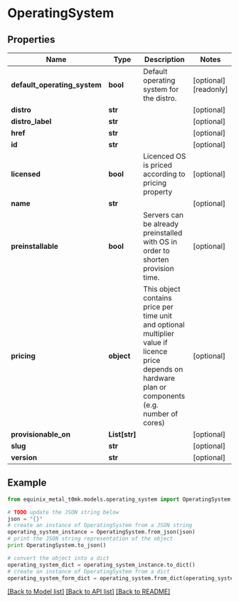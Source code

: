 # OperatingSystem


## Properties
Name | Type | Description | Notes
------------ | ------------- | ------------- | -------------
**default_operating_system** | **bool** | Default operating system for the distro. | [optional] [readonly] 
**distro** | **str** |  | [optional] 
**distro_label** | **str** |  | [optional] 
**href** | **str** |  | [optional] 
**id** | **str** |  | [optional] 
**licensed** | **bool** | Licenced OS is priced according to pricing property | [optional] 
**name** | **str** |  | [optional] 
**preinstallable** | **bool** | Servers can be already preinstalled with OS in order to shorten provision time. | [optional] 
**pricing** | **object** | This object contains price per time unit and optional multiplier value if licence price depends on hardware plan or components (e.g. number of cores) | [optional] 
**provisionable_on** | **List[str]** |  | [optional] 
**slug** | **str** |  | [optional] 
**version** | **str** |  | [optional] 

## Example

```python
from equinix_metal_t0mk.models.operating_system import OperatingSystem

# TODO update the JSON string below
json = "{}"
# create an instance of OperatingSystem from a JSON string
operating_system_instance = OperatingSystem.from_json(json)
# print the JSON string representation of the object
print OperatingSystem.to_json()

# convert the object into a dict
operating_system_dict = operating_system_instance.to_dict()
# create an instance of OperatingSystem from a dict
operating_system_form_dict = operating_system.from_dict(operating_system_dict)
```
[[Back to Model list]](../README.md#documentation-for-models) [[Back to API list]](../README.md#documentation-for-api-endpoints) [[Back to README]](../README.md)


